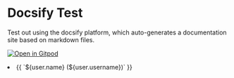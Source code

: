 # Docsify Test

Test out using the docsify platform, which auto-generates a documentation site based on markdown files.

[![Open in Gitpod](https://gitpod.io/button/open-in-gitpod.svg)](https://gitpod.io/#github.com/neontuts/docsify-test)

<div id="usersList">
  <li v-for="user in users">
    <a :href="user.avatar" target="_blank">{{ `${user.name} (${user.username})` }}</a>
  </li>
</div>

<script>
  new Vue({
    el: '#usersList',
    data: function() {
      return {
        users: null,
      };
    },
    created: function() {
      fetch("Data.json")
        .then(res => res.json())
        .then(data => (this.users = data))
        .catch(err => console.log(err));
    }
  });
</script>
